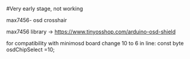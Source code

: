 #Very early stage, not working

max7456- osd crosshair

max7456 library -> https://www.tinyosshop.com/arduino-osd-shield

for compatibility with minimosd board change 10 to 6 in line: const byte osdChipSelect    =10;

